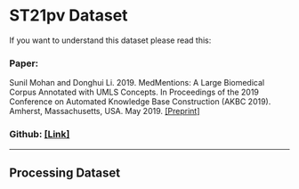 # ST21pv Dataset

If you want to understand this dataset please read this:

### Paper:

Sunil Mohan and Donghui Li. 2019. MedMentions: A Large Biomedical Corpus Annotated with UMLS Concepts. In Proceedings of the 2019 Conference on Automated Knowledge Base Construction (AKBC 2019). Amherst, Massachusetts, USA. May 2019. [[Preprint]](https://arxiv.org/abs/1902.09476)

### Github: [[Link]](https://github.com/chanzuckerberg/MedMentions)

<hr/>

## Processing Dataset
